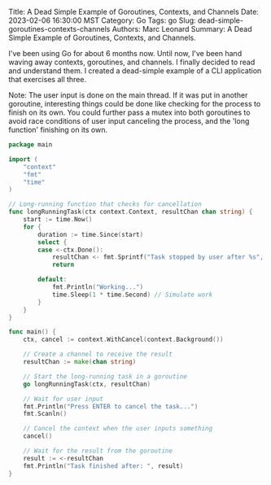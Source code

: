 Title: A Dead Simple Example of Goroutines, Contexts, and Channels
Date: 2023-02-06 16:30:00 MST
Category: Go
Tags: go
Slug: dead-simple-goroutines-contexts-channels
Authors: Marc Leonard
Summary: A Dead Simple Example of Goroutines, Contexts, and Channels.

I've been using Go for about 6 months now. Until now, I've been hand waving away contexts, goroutines, and channels. I finally decided to read and understand them. I created a dead-simple example of a CLI application that exercises all three. 

Note: The user input is done on the main thread. If it was put in another goroutine, interesting things could be done like checking for the process to finish on its own. You could further pass a mutex into both goroutines to avoid race conditions of user input canceling the process, and the 'long function' finishing on its own. 

```go
package main

import (
	"context"
	"fmt"
	"time"
)

// Long-running function that checks for cancellation
func longRunningTask(ctx context.Context, resultChan chan string) {
	start := time.Now()
	for {
		duration := time.Since(start)
		select {
		case <-ctx.Done():
			resultChan <- fmt.Sprintf("Task stopped by user after %s", duration.String()) // Send the result to main
			return

		default:
			fmt.Println("Working...")
			time.Sleep(1 * time.Second) // Simulate work
		}
	}
}

func main() {
	ctx, cancel := context.WithCancel(context.Background())

	// Create a channel to receive the result
	resultChan := make(chan string)

	// Start the long-running task in a goroutine
	go longRunningTask(ctx, resultChan)

	// Wait for user input
	fmt.Println("Press ENTER to cancel the task...")
	fmt.Scanln()

	// Cancel the context when the user inputs something
	cancel()

	// Wait for the result from the goroutine
	result := <-resultChan
	fmt.Println("Task finished after: ", result)
}
```